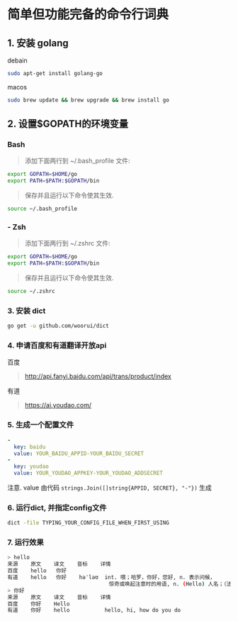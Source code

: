 # 简单但功能完备的命令行词典

## 1. 安装 golang

debain

``` bash
sudo apt-get install golang-go
```

macos

``` bash
sudo brew update && brew upgrade && brew install go
```

## 2. 设置$GOPATH的环境变量

### Bash

> 添加下面两行到 ~/.bash_profile 文件:

``` bash
export GOPATH=$HOME/go
export PATH=$PATH:$GOPATH/bin
```

> 保存并且运行以下命令使其生效.

``` bash
source ~/.bash_profile
```

### - Zsh

> 添加下面两行到 ~/.zshrc 文件:

``` bash
export GOPATH=$HOME/go
export PATH=$PATH:$GOPATH/bin
```

> 保存并且运行以下命令使其生效.

``` bash
source ~/.zshrc
```

### 3. 安装 dict

``` bash
go get -u github.com/woorui/dict
```

### 4. 申请百度和有道翻译开放api

百度

> <http://api.fanyi.baidu.com/api/trans/product/index>

有道

> <https://ai.youdao.com/>

### 5. 生成一个配置文件

``` yaml
-
  key: baidu
  value: YOUR_BAIDU_APPID-YOUR_BAIDU_SECRET
-
  key: youdao
  value: YOUR_YOUDAO_APPKEY-YOUR_YOUDAO_ADDSECRET
```

注意. value 由代码 `strings.Join([]string{APPID, SECRET}, "-"})` 生成

### 6. 运行dict, 并指定config文件

``` bash
dict -file TYPING_YOUR_CONFIG_FILE_WHEN_FIRST_USING
```

### 7. 运行效果

``` bash
> hello
来源    原文    译文    音标    详情
百度    hello   你好
有道    hello   你好    həˈləʊ  int. 喂；哈罗，你好，您好, n. 表示问候，
                                惊奇或唤起注意时的用语, n. (Hello) 人名；（法）埃洛
> 你好
来源    原文    译文    音标    详情
百度    你好    Hello
有道    你好    hello           hello, hi, how do you do
```
